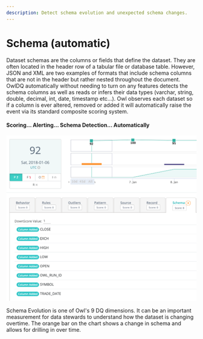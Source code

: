 ```yaml
---
description: Detect schema evolution and unexpected schema changes.
---
```


# Schema (automatic)

Dataset schemas are the columns or fields that define the dataset.  They are often located in the header row of a tabular file or database table.  However, JSON and XML are two examples of formats that include schema columns that are not in the header but rather nested throughout the document.  OwlDQ automatically without needing to turn on any features detects the schema columns as well as reads or infers their data types (varchar, string, double, decimal, int, date, timestamp etc...).  Owl observes each dataset so if a column is ever altered, removed or added it will automatically raise the event via its standard composite scoring system.

#### Scoring... Alerting... Schema Detection... Automatically   

![](../../.gitbook/assets/owl-schema.png)

Schema Evolution is one of Owl's 9 DQ dimensions.  It can be an important measurement for data stewards to understand how the dataset is changing overtime.  The orange bar on the chart shows a change in schema and allows for drilling in over time.
